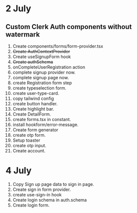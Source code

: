 # 2 July

## Custom Clerk Auth components without watermark

1. Create components/forms/form-provider.tsx
2. ~~Create AuthContextProvider~~
3. Create useSignupForm hook
4. ~~Create authSchema~~
5. onCompleteUserRegistration action
6. complete signup provider now.
7. complete signup page now.
8. create Registration form step
9. create typeselection form.
10. create user-type-card.
11. copy tailwind config
12. create button handler.
13. Create highlight bar.
14. Create DetailForm.
15. create forms.tsx in constant.
16. install hookform/error-message.
17. Create form generator
18. create otp form.
19. Setup toaster
20. create otp input.
21. Create account.

# 4 July

1. Copy Sign up page data to sign in page.
2. Create sign in form provider.
3. create use-sign-in hook
4. Create login schema in auth.schema
5. Create login form.
